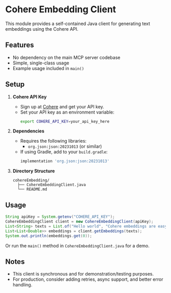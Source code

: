 # Cohere Embedding Client

This module provides a self-contained Java client for generating text embeddings using the Cohere API.

## Features
- No dependency on the main MCP server codebase
- Simple, single-class usage
- Example usage included in `main()`

## Setup

1. **Cohere API Key**
   - Sign up at [Cohere](https://cohere.com/) and get your API key.
   - Set your API key as an environment variable:
     ```sh
     export COHERE_API_KEY=your_api_key_here
     ```

2. **Dependencies**
   - Requires the following libraries:
     - `org.json:json:20231013` (or similar)
   - If using Gradle, add to your `build.gradle`:
     ```groovy
     implementation 'org.json:json:20231013'
     ```

3. **Directory Structure**
   ```
   cohereEmbedding/
     ├── CohereEmbeddingClient.java
     └── README.md
   ```

## Usage

```java
String apiKey = System.getenv("COHERE_API_KEY");
CohereEmbeddingClient client = new CohereEmbeddingClient(apiKey);
List<String> texts = List.of("Hello world", "Cohere embeddings are easy!");
List<List<Double>> embeddings = client.getEmbeddings(texts);
System.out.println(embeddings.get(0));
```

Or run the `main()` method in `CohereEmbeddingClient.java` for a demo.

## Notes
- This client is synchronous and for demonstration/testing purposes.
- For production, consider adding retries, async support, and better error handling. 